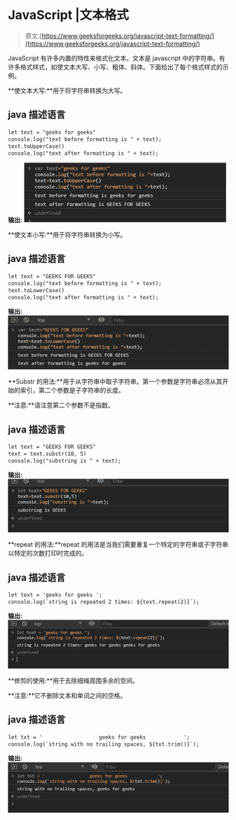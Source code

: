 # JavaScript |文本格式

> 原文:[https://www.geeksforgeeks.org/javascript-text-formatting/](https://www.geeksforgeeks.org/javascript-text-formatting/)

JavaScript 有许多内置的特性来格式化文本。文本是 javascript 中的字符串。有许多格式样式，如使文本大写、小写、粗体、斜体。下面给出了每个格式样式的示例。

**使文本大写:**用于将字符串转换为大写。

## java 描述语言

```
let text = "geeks for geeks"
console.log("text before formatting is " + text);
text.toUpperCase()
console.log("text after formatting is " + text);
```

**输出:**
![](img/10f28bed9f1d4dc62500c61e1ff6f495.png)

**使文本小写:**用于将字符串转换为小写。

## java 描述语言

```
let text = "GEEKS FOR GEEKS"
console.log("text before formatting is " + text);
text.toLowerCase()
console.log("text after formatting is " + text);
```

**输出:**
![](img/6a44ccac425ae20be2e5afdeba16b8b8.png)

**Substr 的用法:**用于从字符串中取子字符串。第一个参数是字符串必须从其开始的索引，第二个参数是子字符串的长度。

**注意:**请注意第二个参数不是指数。

## java 描述语言

```
let text = "GEEKS FOR GEEKS"
text = text.substr(10, 5)
console.log("substring is " + text);
```

**输出:**
![](img/75d2a651ad6b0711dbd1a9110fdf8637.png)

**repeat 的用法:**repeat 的用法是当我们需要重复一个特定的字符串或子字符串以特定的次数打印时完成的。

## java 描述语言

```
let text = 'geeks for geeks ';
console.log(`string is repeated 2 times: ${text.repeat(2)}`);
```

**输出:**
![](img/9957957a1a0cc9fa9be49ac5b051d801.png)

**修剪的使用:**用于去除细绳周围多余的空间。

**注意:**它不删除文本和单词之间的空格。

## java 描述语言

```
let txt = '                  geeks for geeks            ';
console.log(`string with no trailing spaces, ${txt.trim()}`);
```

**输出:**
![](img/b731a4fb2ea66db05a34cccb695950e6.png)